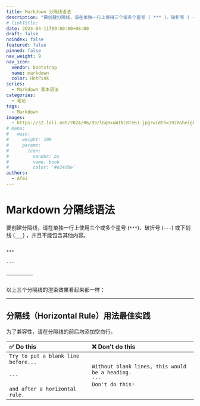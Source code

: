 ```yaml
---
title: Markdown 分隔线语法
description: "要创建分隔线，请在单独一行上使用三个或多个星号 ( *** )、破折号 ( --- ) 或下划线 ( ___ ) ，并且不能包含其他内容。"
# linkTitle:
date: 2024-04-11T09:00:00+08:00
draft: false
noindex: false
featured: false
pinned: false
nav_weight: 9
nav_icon:
  vendor: bootstrap
  name: markdown
  color: HotPink
series:
  - Markdown 基本语法
categories:
  - 笔记
tags:
  - Markdown
images:
  - https://s2.loli.net/2024/06/09/lGqHxuWINC8Te6J.jpg?width=1920&height=1440
# menu:
#   main:
#     weight: 100
#     params:
#       icon:
#         vendor: bs
#         name: book
#         color: '#e24d0e'
authors:
  - Afei
---
```


# Markdown 分隔线语法

要创建分隔线，请在单独一行上使用三个或多个星号 (`***`)、破折号 (`---`) 或下划线 (`___`) ，并且不能包含其他内容。
```

***

---

__________
	
```

以上三个分隔线的渲染效果看起来都一样：

---

## 分隔线（Horizontal Rule）用法最佳实践

为了兼容性，请在分隔线的前后均添加空白行。

| ✅  Do this                                                                                      | ❌  Don't do this                                                                 |
| :---------------------------------------------------------------------------------------------- | :------------------------------------------------------------------------------- |
| `Try to put a blank line before...`<br /><br />`---`<br /><br />`and after a horizontal rule.	` | `Without blank lines, this would be a heading.`<br />`---`<br />`Don't do this!` |


